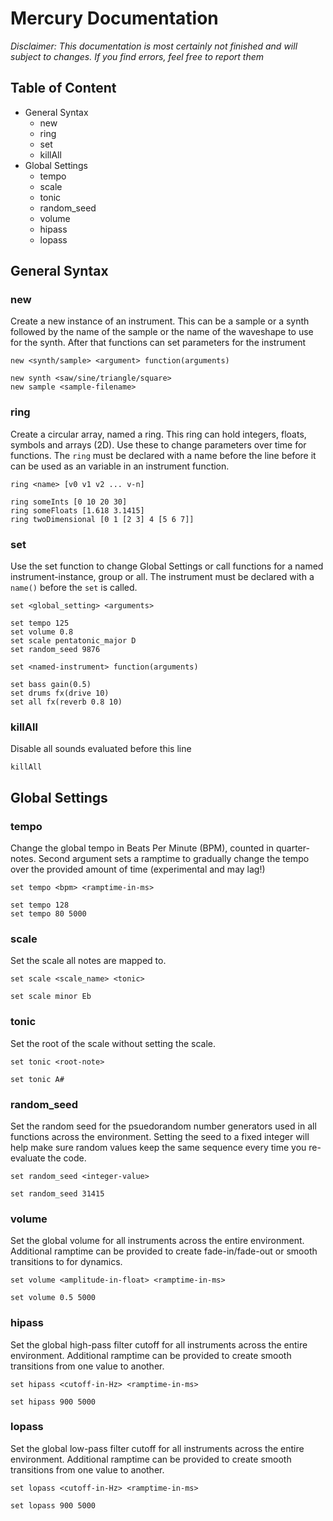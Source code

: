 # Mercury Documentation

*Disclaimer: This documentation is most certainly not finished and will subject to changes. If you find errors, feel free to report them*

## Table of Content

- General Syntax
	- new
	- ring
	- set
	- killAll
- Global Settings
	- tempo
	- scale
	- tonic
	- random_seed
	- volume
	- hipass 
	- lopass 

## General Syntax

### new

Create a new instance of an instrument. This can be a sample or a synth followed by the name of the sample or the name of the waveshape to use for the synth. After that functions can set parameters for the instrument

```
new <synth/sample> <argument> function(arguments)

new synth <saw/sine/triangle/square>
new sample <sample-filename>
```

### ring

Create a circular array, named a ring. This ring can hold integers, floats, symbols and arrays (2D). Use these to change parameters over time for functions. The `ring` must be declared with a name before the line before it can be used as an variable in an instrument function.

```
ring <name> [v0 v1 v2 ... v-n] 

ring someInts [0 10 20 30]
ring someFloats [1.618 3.1415]
ring twoDimensional [0 1 [2 3] 4 [5 6 7]]
```

### set

Use the set function to change Global Settings or call functions for a named instrument-instance, group or all. The instrument must be declared with a `name()` before the `set` is called.

```
set <global_setting> <arguments>

set tempo 125
set volume 0.8
set scale pentatonic_major D
set random_seed 9876
```
```
set <named-instrument> function(arguments)

set bass gain(0.5)
set drums fx(drive 10)
set all fx(reverb 0.8 10)
```

### killAll

Disable all sounds evaluated before this line

```
killAll
```

## Global Settings

### tempo

Change the global tempo in Beats Per Minute (BPM), counted in quarter-notes. Second argument sets a ramptime to gradually change the tempo over the provided amount of time (experimental and may lag!)

```
set tempo <bpm> <ramptime-in-ms>

set tempo 128
set tempo 80 5000
```

### scale

Set the scale all notes are mapped to. 

```
set scale <scale_name> <tonic>

set scale minor Eb
```

### tonic

Set the root of the scale without setting the scale.

```
set tonic <root-note>

set tonic A#
```

### random_seed

Set the random seed for the psuedorandom number generators used in all functions across the environment. Setting the seed to a fixed integer will help make sure random values keep the same sequence every time you re-evaluate the code.

```
set random_seed <integer-value>

set random_seed 31415
```

### volume

Set the global volume for all instruments across the entire environment. Additional ramptime can be provided to create fade-in/fade-out or smooth transitions to for dynamics.

```
set volume <amplitude-in-float> <ramptime-in-ms>

set volume 0.5 5000
```

### hipass

Set the global high-pass filter cutoff for all instruments across the entire environment. Additional ramptime can be provided to create smooth transitions from one value to another.

```
set hipass <cutoff-in-Hz> <ramptime-in-ms>

set hipass 900 5000
```

### lopass

Set the global low-pass filter cutoff for all instruments across the entire environment. Additional ramptime can be provided to create smooth transitions from one value to another.

```
set lopass <cutoff-in-Hz> <ramptime-in-ms>

set lopass 900 5000
```
